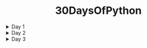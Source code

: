 
<div align="center">

<h1>30DaysOfPython</h1>

</div>

<details>
<summary>Day 1</summary>
<p>

- Introduction.
- Installing Python 3.
- Your First Python Program.
- How Python Code Gets Executed.
- How Long It Takes To Learn Python .
- Variables.
</p>
</details>

<details>
<summary>Day 2</summary>
<p>

- Receiving Input
- Python Cheat Sheet
- Type Conversion
- Strings
- Formatted Strings
</p>
</details>

<details>
<summary>Day 3</summary>
<p>

- String Methods.
- Arithmetic Operations.
- Operator Precedence.
- Math Functions.
- If Statements.
- Logical Operators.
</p>
</details>